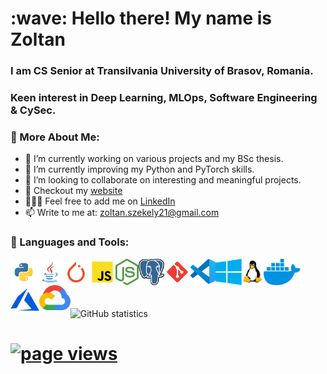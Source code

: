 <h1 align="left" id="readme-title">:wave: Hello there! My name is Zoltan</h1> 
<h3 align="left">I am CS Senior at Transilvania University of Brasov, Romania.</h3>
<h3 align="left">Keen interest in Deep Learning, MLOps, Software Engineering & CySec.</h3>

### 🧐 More About Me:

- 🔭 I’m currently working on various projects and my BSc thesis. 
- 🌱 I’m currently improving my Python and PyTorch skills. 
- 👯 I’m looking to collaborate on interesting and meaningful projects.
- 📝 Checkout my [website](https://zoltanszekely21.github.io/)
- 👨🏻‍💻 Feel free to add me on [LinkedIn](https://www.linkedin.com/in/zoltan-ioan-szekely/)
- 📫 Write to me at: zoltan.szekely21@gmail.com  


### 🔨 Languages and Tools:

<a href="https://www.python.org" target="_blank"> <img align="left" src="/assets/python.svg" alt="Python" height="42px"/> </a> 

<a href="https://www.java.com" target="_blank"><img align="left" alt="Java" height ="42px" src="/assets/java.svg"> </a>

<a href="https://pytorch.org/" target="_blank"> <img align="left" src="/assets/pytorch.svg" alt="PyTorch" height="42px"/> </a> 

<a href="https://developer.mozilla.org/en-US/docs/Web/JavaScript" target="_blank"> <img align="left" alt="JavaScript" height ="42px"  src="/assets/javascript.svg"> </a>

<a href="https://nodejs.org" target="_blank"><img align="left" alt="Node.js" height ="42px" src="/assets/nodejs.svg"> </a>

<a href="https://www.postgresql.org/" target="_blank"> <img align="left" src="/assets/Postgresql.svg" alt="PostgreSQL" height="42px"/> </a> 

<a href="https://git-scm.com/" target="_blank"> <img align="left" src="/assets/git-scm.svg" alt="Git" height="42px"/> </a> 

<a href="https://code.visualstudio.com/" target="_blank"> <img align="left" src="/assets/vscode.svg" alt="Visual Studio Code" height="40px"/> </a> 

<a href="https://www.microsoft.com/en-us/windows-server" target="_blank"> <img align="left" src="/assets/windows.svg" alt="Windows" height="42px"/> </a> 

<a href="https://www.linux.org/" target="_blank"> <img align="left" src="/assets/linux.svg" alt="Linux" height="42px"/> </a>

<a href="https://www.docker.com/" target="_blank"> <img align="left" src="/assets/docker.svg" alt="Docker" height="42px"/> </a>

<a href="https://azure.microsoft.com/en-us/" target="_blank"> <img align="left" src="/assets/azure.svg" alt="Microsoft Azure" height="46px"/> </a>

<a href="https://cloud.google.com/" target="_blank"> <img align="left" src="/assets/gcp.svg" alt="Google Cloud Platform" height="40px"/> </a>  <br/>



<br>

<br>



![GitHub statistics](https://github-readme-stats.vercel.app/api?username=zoltanszekely21&theme=dark&show_icons=true)  
<h1 align="left"><a href="https://github.com/MacroPower/MacroPower"><img src="https://gpvc.arturio.dev/zoltanszekely21" alt="page views" /></h1>
